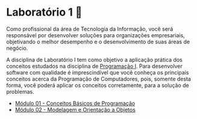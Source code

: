 # Laboratório 1 🧪

Como profissional da área de Tecnologia da Informação, você será responsável por desenvolver soluções para organizações empresariais, objetivando o melhor desempenho e o desenvolvimento de suas áreas de negócio.

A disciplina de Laboratório I tem como objetivo a aplicação prática dos conceitos estudados na disciplina de [Programação I](../programacao-1/). Para desenvolver software com qualidade é imprescindível que você conheça os principais conceitos acerca da Programação de Computadores, pois, somente desta forma, você poderá aplicar os conceitos corretamente, para a solução de problemas.

- [Módulo 01 - Conceitos Básicos de Programação](modulo-1/)
- [Módulo 02 - Modelagem e Orientação a Objetos](modulo-2/)
